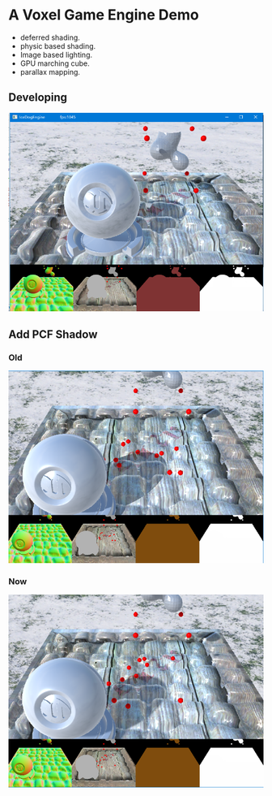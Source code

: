 # A Voxel Game Engine Demo

* deferred shading.
* physic based shading.
* Image based lighting.
* GPU marching cube.
* parallax mapping.

## Developing

![alt tag](current.png)

## Add PCF Shadow

### Old
![alt tag](old.PNG)

### Now
![alt tag](now.PNG)
